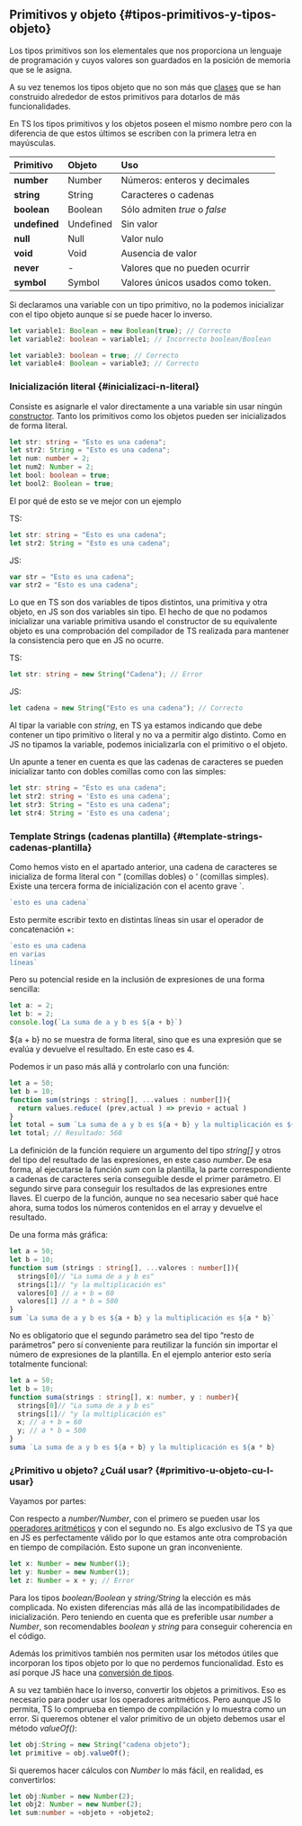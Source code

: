 ## Primitivos y objeto {#tipos-primitivos-y-tipos-objeto}

Los tipos primitivos son los elementales que nos proporciona un lenguaje de programación y cuyos valores son guardados en la posición de memoria que se le asigna.

A su vez tenemos los tipos objeto que no son más que [clases](../clases/README.md) que se han construido alrededor de estos primitivos para dotarlos de más funcionalidades.

En TS los tipos primitivos y los objetos poseen el mismo nombre pero con la diferencia de que estos últimos se escriben con la primera letra en mayúsculas.

| Primitivo | Objeto | Uso |
| :--- | :--- | :--- |
| **number** | Number | Números: enteros y decimales |
| **string** | String | Caracteres o cadenas |
| **boolean** | Boolean | Sólo admiten _true_ o _false_ |
| **undefined** | Undefined | Sin valor |
| **null** | Null | Valor nulo |
| **void** | Void | Ausencia de valor |
| **never** | - | Valores que no pueden ocurrir |
| **symbol** | Symbol | Valores únicos usados como token. |

Si declaramos una variable con un tipo primitivo, no la podemos inicializar con el tipo objeto aunque sí se puede hacer lo inverso.

```ts
let variable1: Boolean = new Boolean(true); // Correcto
let variable2: boolean = variable1; // Incorrecto boolean/Boolean

let variable3: boolean = true; // Correcto
let variable4: Boolean = variable3; // Correcto
```

### Inicialización literal {#inicializaci-n-literal}

Consiste es asignarle el valor directamente a una variable sin usar ningún [constructor](../clases/constructores.md). Tanto los primitivos como los objetos pueden ser inicializados de forma literal.

```ts
let str: string = "Esto es una cadena";
let str2: String = "Esto es una cadena";
let num: number = 2;
let num2: Number = 2;
let bool: boolean = true;
let bool2: Boolean = true;
```

El por qué de esto se ve mejor con un ejemplo

TS:

```ts
let str: string = "Esto es una cadena";
let str2: String = "Esto es una cadena";
```

JS:

```js
var str = "Esto es una cadena";
var str2 = "Esto es una cadena";
```

Lo que en TS son dos variables de tipos distintos, una primitiva y otra objeto, en JS son dos variables sin tipo. El hecho de que no podamos inicializar una variable primitiva usando el constructor de su equivalente objeto es una comprobación del compilador de TS realizada para mantener la consistencia pero que en JS no ocurre.

TS:

```ts
let str: string = new String("Cadena"); // Error
```

JS:

```js
let cadena = new String("Esto es una cadena"); // Correcto
```

Al tipar la variable con _string_, en TS ya estamos indicando que debe contener un tipo primitivo o literal y no va a permitir algo distinto. Como en JS no tipamos la variable, podemos inicializarla con el primitivo o el objeto.

Un apunte a tener en cuenta es que las cadenas de caracteres se pueden inicializar tanto con dobles comillas como con las simples:

```ts
let str: string = "Esto es una cadena";
let str2: string = 'Esto es una cadena';
let str3: String = "Esto es una cadena";
let str4: String = 'Esto es una cadena';
```

### Template Strings \(cadenas plantilla\) {#template-strings-cadenas-plantilla}

Como hemos visto en el apartado anterior, una cadena de caracteres se inicializa de forma literal con “ \(comillas dobles\) o ‘ \(comillas simples\). Existe una tercera forma de inicialización con el acento grave \`.

```ts
`esto es una cadena`
```

Esto permite escribir texto en distintas líneas sin usar el operador de concatenación +:

```ts
`esto es una cadena
en varias
líneas`
```

Pero su potencial reside en la inclusión de expresiones de una forma sencilla:

```ts
let a: = 2;
let b: = 2;
console.log(`La suma de a y b es ${a + b}`)
```

${a + b} no se muestra de forma literal, sino que es una expresión que se evalúa y devuelve el resultado. En este caso es 4.

Podemos ir un paso más allá y controlarlo con una función:

```ts
let a = 50;
let b = 10;
function sum(strings : string[], ...values : number[]){ 
  return values.reduce( (prev,actual ) => previo + actual )
}
let total = sum `La suma de a y b es ${a + b} y la multiplicación es ${a * b}`
let total; // Resultado: 560
```

La definición de la función requiere un argumento del tipo _string\[\]_ y otros del tipo del resultado de las expresiones, en este caso _number_. De esa forma, al ejecutarse la función _sum_ con la plantilla, la parte correspondiente a cadenas de caracteres sería conseguible desde el primer parámetro. El segundo sirve para conseguir los resultados de las expresiones entre llaves. El cuerpo de la función, aunque no sea necesario saber qué hace ahora, suma todos los números contenidos en el array y devuelve el resultado.

De una forma más gráfica:

```ts
let a = 50;
let b = 10;
function sum (strings : string[], ...valores : number[]){
  strings[0]// "La suma de a y b es" 
  strings[1]// "y la multiplicación es" 
  valores[0] // a + b = 60 
  valores[1] // a * b = 500
}
sum `La suma de a y b es ${a + b} y la multiplicación es ${a * b}`
```

No es obligatorio que el segundo parámetro sea del tipo “resto de parámetros” pero sí conveniente para reutilizar la función sin importar el número de expresiones de la plantilla. En el ejemplo anterior esto sería totalmente funcional:

```ts
let a = 50;
let b = 10;
function suma(strings : string[], x: number, y : number){ 
  strings[0]// "La suma de a y b es" 
  strings[1]// "y la multiplicación es" 
  x; // a + b = 60
  y; // a * b = 500
}
suma `La suma de a y b es ${a + b} y la multiplicación es ${a * b}

```


### ¿Primitivo u objeto? ¿Cuál usar? {#primitivo-u-objeto-cu-l-usar}




Vayamos por partes:

Con respecto a *number/Number*, con el primero se pueden usar los [operadores aritméticos](../operadores/operadores_binarios.md#operadores-aritm-ticos) y con el segundo no. Es algo exclusivo de TS ya que en JS es perfectamente válido por lo que estamos ante otra comprobación en tiempo de compilación. Esto supone un gran inconveniente.

```ts
let x: Number = new Number(1);
let y: Number = new Number(1);
let z: Number = x + y; // Error
```



Para los tipos _boolean/Boolean_ y _string/String_ la elección es más complicada. No existen diferencias más allá de las incompatibilidades de inicialización. Pero teniendo en cuenta que es preferible usar _number_ a _Number_, son recomendables _boolean_ y _string_ para conseguir coherencia en el código.

Además los primitivos también nos permiten usar los métodos útiles que incorporan los tipos objeto por lo que no perdemos funcionalidad. Esto es así porque JS hace una [conversión de tipos](../clases/confirmaciones_de_tipo__type_assertions.md).

A su vez también hace lo inverso, convertir los objetos a primitivos. Eso es necesario para poder usar los operadores aritméticos. Pero aunque JS lo permita, TS lo comprueba en tiempo de compilación y lo muestra como un error. Si queremos obtener el valor primitivo de un objeto debemos usar el método _valueOf\(\)_:

```ts
let obj:String = new String("cadena objeto");
let primitive = obj.valueOf();
```

Si queremos hacer cálculos con _Number_ lo más fácil, en realidad, es convertirlos:

```ts
let obj:Number = new Number(2);
let obj2: Number = new Number(2);
let sum:number = +objeto + +objeto2;
```



